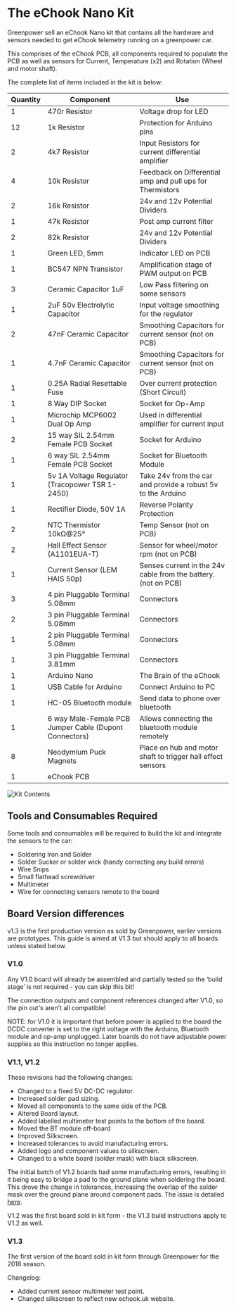 # The eChook Nano Kit

Greenpower sell an eChook Nano kit that contains all the hardware and sensors needed to get eChook telemetry running on a greenpower car.

This comprises of the eChook PCB, all components required to populate the PCB as well as sensors for Current, Temperature (x2) and Rotation (Wheel and motor shaft).

The complete list of items included in the kit is below:

| **Quantity** | **Component**                                          | **Use**                                                        |
| ------------ | ------------------------------------------------------ | -------------------------------------------------------------- |
| 1            | 470r Resistor                                          | Voltage drop for LED                                           |
| 12           | 1k Resistor                                            | Protection for Arduino pins                                    |
| 2            | 4k7 Resistor                                           | Input Resistors for current differential amplifier             |
| 4            | 10k Resistor                                           | Feedback on Differential amp and pull ups for Thermistors      |
| 2            | 16k Resistor                                           | 24v and 12v Potential Dividers                                 |
| 1            | 47k Resistor                                           | Post amp current filter                                        |
| 2            | 82k Resistor                                           | 24v and 12v Potential Dividers                                 |
| 1            | Green LED, 5mm                                         | Indicator LED on PCB                                           |
| 1            | BC547 NPN Transistor                                   | Amplification stage of PWM output on PCB                       |
| 3            | Ceramic Capacitor 1uF                                  | Low Pass filtering on some sensors                             |
| 1            | 2uF 50v Electrolytic Capacitor                         | Input voltage smoothing for the regulator                      |
| 2            | 47nF Ceramic Capacitor                                 | Smoothing Capacitors for current sensor  (not on PCB)          |
| 1            | 4.7nF Ceramic Capacitor                                | Smoothing Capacitors for current sensor (not on PCB)           |
| 1            | 0.25A Radial Resettable Fuse                           | Over current protection (Short Circuit)                        |
| 1            | 8 Way DIP Socket                                       | Socket for Op-Amp                                              |
| 1            | Microchip MCP6002 Dual Op Amp                          | Used in differential amplifier for current input               |
| 2            | 15 way SIL 2.54mm Female PCB Socket                    | Socket for Arduino                                             |
| 1            | 6 way SIL 2.54mm Female PCB Socket                     | Socket for Bluetooth Module                                    |
| 1            | 5v 1A Voltage Regulator (Tracopower TSR 1-2450)        | Take 24v from the car and provide a robust 5v to the Arduino   |
| 1            | Rectifier Diode, 50V 1A                                | Reverse Polarity Protection                                    |
| 2            | NTC Thermistor 10kΩ@25°                                | Temp Sensor (not on PCB)                                       |
| 2            | Hall Effect Sensor (A1101EUA-T)                        | Sensor for wheel/motor rpm (not on PCB)                        |
| 1            | Current Sensor (LEM HAIS 50p)                          | Senses current in the 24v cable from the battery. (not on PCB) |
| 3            | 4 pin Pluggable Terminal 5.08mm                        | Connectors                                                     |
| 2            | 3 pin Pluggable Terminal 5.08mm                        | Connectors                                                     |
| 1            | 2 pin Pluggable Terminal 5.08mm                        | Connectors                                                     |
| 1            | 3 pin Pluggable Terminal 3.81mm                        | Connectors                                                     |
| 1            | Arduino Nano                                           | The Brain of the eChook                                        |
| 1            | USB Cable for Arduino                                  | Connect Arduino to PC                                          |
| 1            | HC-05 Bluetooth module                                 | Send data to phone over bluetooth                              |
| 1            | 6 way Male-Female PCB Jumper Cable (Dupont Connectors) | Allows connecting the bluetooth module remotely                |
| 8            | Neodymium Puck Magnets                                 | Place on hub and motor shaft to trigger hall effect sensors    |
| 1            | eChook PCB                                             |                                                                |

![Kit Contents](.gitbook/assets/img\_20180129\_190858.jpg)

## Tools and Consumables Required

Some tools and consumables will be required to build the kit and integrate the sensors to the car:

* Soldering Iron and Solder
* Solder Sucker or solder wick (handy correcting any build errors)
* Wire Snips
* Small flathead screwdriver&#x20;
* Multimeter
* Wire for connecting sensors remote to the board



## Board Version differences

v1.3 is the first production version as sold by Greenpower, earlier versions are prototypes. This guide is aimed at V1.3 but should apply to all boards unless stated below.

### V1.0

Any V1.0 board will already be assembled and partially tested so the ‘build stage’ is not required - you can skip this bit!

The connection outputs and component references changed after V1.0, so the pin out's aren't all compatible!

NOTE: for V1.0 it is important that before power is applied to the board the DCDC converter is set to the right voltage with the Arduino, Bluetooth module and op-amp unplugged. Later boards do not have adjustable power supplies so this instruction no longer applies.

### V1.1, V1.2

These revisions had the following changes:

* Changed to a fixed 5V DC-DC regulator.
* Increased solder pad sizing.
* Moved all components to the same side of the PCB.
* Altered Board layout.
* Added labelled multimeter test points to the bottom of the board.
* Moved the BT module off-board
* Improved Silkscreen.
* Increased tolerances to avoid manufacturing errors.
* Added logo and component values to silkscreen.
* Changed to a white board (solder mask) with black silkscreen.

The initial batch of V1.2 boards had some manufacturing errors, resulting in it being easy to bridge a pad to the ground plane when soldering the board. This drove the change in tolerances, increasing the overlap of the solder mask over the ground plane around component pads. The issue is detailed [here](http://wechook.com/?p=778).

V1.2 was the first board sold in kit form - the V1.3 build instructions apply to V1.2 as well.

### V1.3

The first version of the board sold in kit form through Greenpower for the 2018 season.

Changelog:

* Added current sensor multimeter test point.
* Changed silkscreen to reflect new echook.uk website.

